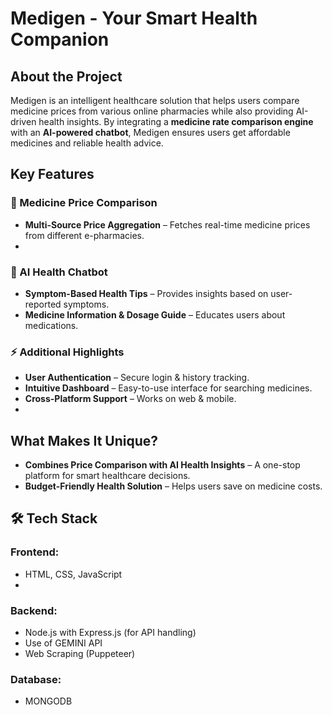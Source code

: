 # Medigen - Your Smart Health Companion

##  About the Project
Medigen is an intelligent healthcare solution that helps users compare medicine prices from various online pharmacies while also providing AI-driven health insights. By integrating a **medicine rate comparison engine** with an **AI-powered chatbot**, Medigen ensures users get affordable medicines and reliable health advice.

##  Key Features

### 🏥 Medicine Price Comparison
- **Multi-Source Price Aggregation** – Fetches real-time medicine prices from different e-pharmacies.
- 
### 🤖 AI Health Chatbot
- **Symptom-Based Health Tips** – Provides insights based on user-reported symptoms.
- **Medicine Information & Dosage Guide** – Educates users about medications.

### ⚡ Additional Highlights
- **User Authentication** – Secure login & history tracking.
- **Intuitive Dashboard** – Easy-to-use interface for searching medicines.
- **Cross-Platform Support** – Works on web & mobile.
- 
##  What Makes It Unique?
- **Combines Price Comparison with AI Health Insights** – A one-stop platform for smart healthcare decisions.
- **Budget-Friendly Health Solution** – Helps users save on medicine costs.

## 🛠️ Tech Stack

### Frontend:
- HTML, CSS, JavaScript
- 
### Backend:
- Node.js with Express.js (for API handling)
- Use of GEMINI API
- Web Scraping (Puppeteer)

### Database:
- MONGODB
